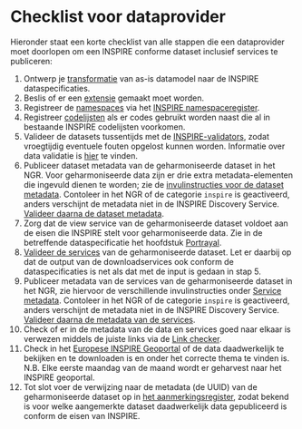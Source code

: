 # Checklist voor dataprovider

Hieronder staat een korte checklist van alle stappen die een dataprovider moet doorlopen om een INSPIRE conforme dataset inclusief services te publiceren:

1. Ontwerp je [transformatie](#fasen) van as-is datamodel naar de INSPIRE dataspecificaties.
2. Beslis of er een [extensie](#extensies) gemaakt moet worden.
3. Registreer de [namespaces](#namespace) via het [INSPIRE namespaceregister](#inspire-namespaceregister).
4. Registreer [codelijsten](#codelijsten) als er codes gebruikt worden naast die al in bestaande INSPIRE codelijsten voorkomen.
5. Valideer de datasets tussentijds met de [INSPIRE-validators](#te-gebruiken-validators), zodat vroegtijdig eventuele fouten opgelost kunnen worden. Informatie over data validatie is [hier](#conformance-classes-datavalidatie) te vinden.
6. Publiceer dataset metadata van de geharmoniseerde dataset in het NGR. Voor geharmoniseerde data zijn er drie extra metadata-elementen die ingevuld dienen te worden; zie de [invulinstructies voor de dataset metadata](#invulinstructie-dataset-metadata). Contoleer in het NGR of de categorie `inspire` is geactiveerd, anders verschijnt de metadata niet in de INSPIRE Discovery Service. [Valideer daarna de dataset metadata](#metadata-validatie). 
7. Zorg dat de view service van de geharmoniseerde dataset voldoet aan de eisen die INSPIRE stelt voor geharmoniseerde data. Zie in de betreffende dataspecificatie het hoofdstuk [Portrayal](#portrayal). 
8. [Valideer de services](#service-validatie) van de geharmoniseerde dataset. Let er daarbij op dat de output van de downloadservices ook conform de dataspecificaties is net als dat met de input is gedaan in stap 5.
9. Publiceer metadata van de services van de geharmoniseerde dataset in het NGR, zie hiervoor de verschillende invulinstructies onder [Service metadata](#service-metadata). Contoleer in het NGR of de categorie `inspire` is geactiveerd, anders verschijnt de metadata niet in de INSPIRE Discovery Service. [Valideer daarna de metadata van de services](#service-validatie). 
10. Check of er in de metadata van de data en services goed naar elkaar is verwezen middels de juiste links via de [Link checker](#link-checker).
13. Check in het [Europese INSPIRE Geoportal](#europese-inspire-geoportal) of de data daadwerkelijk te bekijken en te downloaden is en onder het correcte thema te vinden is. N.B. Elke eerste maandag van de maand wordt er geharvest naar het INSPIRE geoportal.
11. Tot slot voer de verwijzing naar de metadata (de UUID) van de geharmoniseerde dataset op in [het aanmerkingsregister](#aanmerkingsregister), zodat bekend is voor welke aangemerkte dataset daadwerkelijk data gepubliceerd is conform de eisen van INSPIRE.
